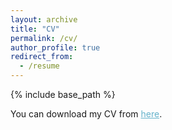 ```yaml
---
layout: archive
title: "CV"
permalink: /cv/
author_profile: true
redirect_from:
  - /resume
---
```


{% include base_path %}

You can download my CV from <a href="https://ceyhunemreozturk.github.io/files/Ceyhun%20Emre%20%C3%96zt%C3%BCrk-%20English%20CV.pdf" style="color:#64B2CB">here</a>. 

